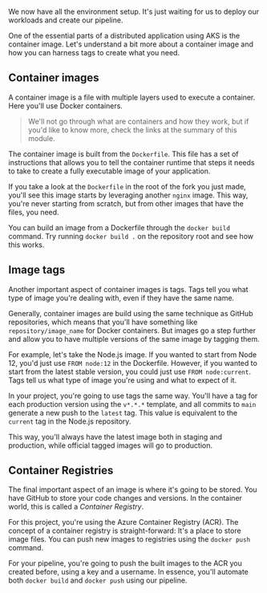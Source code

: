 We now have all the environment setup. It's just waiting for us to deploy our workloads and create our pipeline.

One of the essential parts of a distributed application using AKS is the container image. Let's understand a bit more about a container image and how you can harness tags to create what you need.

## Container images

A container image is a file with multiple layers used to execute a container. Here you'll use Docker containers.

> We'll not go through what are containers and how they work, but if you'd like to know more, check the links at the summary of this module.

The container image is built from the `Dockerfile`. This file has a set of instructions that allows you to tell the container runtime that steps it needs to take to create a fully executable image of your application.

If you take a look at the `Dockerfile` in the root of the fork you just made, you'll see this image starts by leveraging another `nginx` image. This way, you're never starting from scratch, but from other images that have the files, you need.

You can build an image from a Dockerfile through the `docker build` command. Try running `docker build .` on the repository root and see how this works.

## Image tags

Another important aspect of container images is tags. Tags tell you what type of image you're dealing with, even if they have the same name.

Generally, container images are build using the same technique as GitHub repositories, which means that you'll have something like `repository/image_name` for Docker containers. But images go a step further and allow you to have multiple versions of the same image by tagging them.

For example, let's take the Node.js image. If you wanted to start from Node 12, you'd just use `FROM node:12` in the Dockerfile. However, if you wanted to start from the latest stable version, you could just use `FROM node:current`. Tags tell us what type of image you're using and what to expect of it.

In your project, you're going to use tags the same way. You'll have a tag for each production version using the `v*.*.*` template, and all commits to `main` generate a new push to the `latest` tag. This value is equivalent to the `current` tag in the Node.js repository.

This way, you'll always have the latest image both in staging and production, while official tagged images will go to production.

## Container Registries

The final important aspect of an image is where it's going to be stored. You have GitHub to store your code changes and versions. In the container world, this is called a _Container Registry_.

For this project, you're using the Azure Container Registry (ACR). The concept of a container registry is straight-forward: It's a place to store image files. You can push new images to registries using the `docker push` command.

For your pipeline, you're going to push the built images to the ACR you created before, using a key and a username. In essence, you'll automate both `docker build` and `docker push` using our pipeline.
